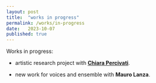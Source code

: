 ```yaml
---
layout: post
title:  "works in progress"
permalink: /works/in-progress
date:   2023-10-07
published: true
---
```


Works in progress:

- artistic research project with [**Chiara Percivati**][percivati].

- new work for voices and ensemble with **Mauro Lanza**.

[percivati]: https://www.chiarapercivati.net/
